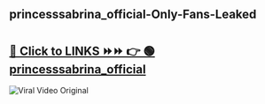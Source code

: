 
 ## princesssabrina_official-Only-Fans-Leaked

# <h2><a href="https://clipsfans.com/princesssabrina_official&ref=git">🔗 Click to LINKS ⏩⏩ 👉 🟢 princesssabrina_official </a></h2>

<a href="https://clipsfans.com/princesssabrina_official&ref=git" rel="nofollow" data-target="animated-image.originalLink"><img src="https://i.ibb.co.com/xMMVF88/686577567.gif" alt="Viral Video Original" style="max-width: 100%; display: inline-block;" data-target="animated-image.originalImage"></a>
